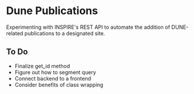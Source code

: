 # Dune Publications

Experimenting with INSPIRE's REST API to automate the addition of DUNE-related publications to a designated site.

## To Do
- Finalize get_id method
- Figure out how to segment query
- Connect backend to a frontend
- Consider benefits of class wrapping